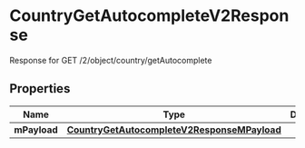 

# CountryGetAutocompleteV2Response

Response for GET /2/object/country/getAutocomplete

## Properties

| Name | Type | Description | Notes |
|------------ | ------------- | ------------- | -------------|
|**mPayload** | [**CountryGetAutocompleteV2ResponseMPayload**](CountryGetAutocompleteV2ResponseMPayload.md) |  |  |



